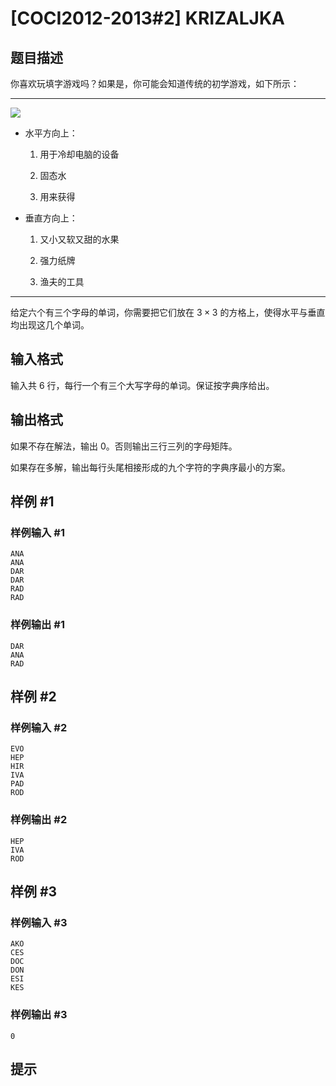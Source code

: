 # [COCI2012-2013#2] KRIZALJKA

## 题目描述

你喜欢玩填字游戏吗？如果是，你可能会知道传统的初学游戏，如下所示：

***

![](https://cdn.luogu.com.cn/upload/image_hosting/pi8lxkai.png)

- 水平方向上：

  1. 用于冷却电脑的设备

  2. 固态水

  3. 用来获得

- 垂直方向上：

  1. 又小又软又甜的水果
  
  2. 强力纸牌
  
  3. 渔夫的工具
***

给定六个有三个字母的单词，你需要把它们放在 $3\times 3$ 的方格上，使得水平与垂直均出现这几个单词。


## 输入格式

输入共 $6$ 行，每行一个有三个大写字母的单词。保证按字典序给出。

## 输出格式

如果不存在解法，输出 $0$。否则输出三行三列的字母矩阵。

如果存在多解，输出每行头尾相接形成的九个字符的字典序最小的方案。

## 样例 #1

### 样例输入 #1
```
ANA
ANA
DAR
DAR
RAD
RAD
```

### 样例输出 #1

```
DAR
ANA
RAD
```

## 样例 #2

### 样例输入 #2
```
EVO
HEP
HIR
IVA
PAD
ROD
```

### 样例输出 #2

```
HEP
IVA
ROD
```

## 样例 #3

### 样例输入 #3
```
AKO
CES
DOC
DON
ESI
KES
```

### 样例输出 #3

```
0
```

## 提示



